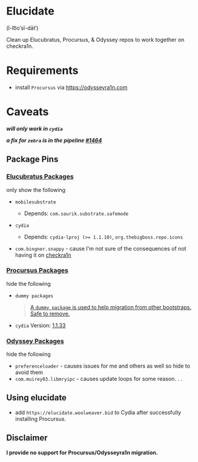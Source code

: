 # Elucidate

 (ĭ-lo͞o′sĭ-dāt′) 

Clean up Elucubratus, Procursus, & Odyssey repos to work together on checkra1n.

# Requirements

 * install `Procursus` via https://odysseyra1n.com

# Caveats

***will only work in `cydia`***    

***a fix for `zebra` is in the pipeline [#1464](https://github.com/zbrateam/Zebra/issues/1464#issuecomment-692360058)***

## Package Pins

### [Elucubratus Packages](https://github.com/mwoolweaver/elucidate/blob/master/etc/apt/preferences.d/_elucidate_elucubratus)

only show the following 

  * `mobilesubstrate`

    * Depends: `com.saurik.substrate.safemode`

  * `cydia`

    * Depends: `cydia-lproj (>= 1.1.10)`, `org.thebigboss.repo.icons`

  * `com.bingner.snappy` - cause I'm not sure of the consequences of not having it on [checkra1n](https://checkra.in)

### [Procursus Packages](https://github.com/mwoolweaver/elucidate/blob/master/etc/apt/preferences.d/_elucidate_procursus)

hide the following 

   * `dummy packages` 
      > [A `dummy package` is used to help migration from other bootstraps. Safe to remove.](https://github.com/ProcursusTeam/Procursus/blob/master/build_tools/make_dummy.sh)
  
   * `cydia` Version: [1.1.33](https://github.com/ProcursusTeam/repo/blob/master/pool/main/iphoneos-arm64/1600/cydia_1.1.33_iphoneos-arm.deb)
 
### [Odyssey Packages](https://github.com/mwoolweaver/elucidate/blob/master/etc/apt/preferences.d/_elucidate_odyssey)

hide the following 

 * `preferenceloader` - causes issues for me and others as well so hide to avoid them
 * `com.muirey03.libmryipc` - causes update loops for some reason. . .

## Using elucidate

 * add `https://elucidate.woolweaver.bid` to Cydia after successfully installing Procursus.

## Disclaimer

   **I provide no support for Procursus/Odysseyra1n migration.**
